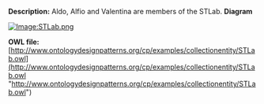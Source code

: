 __Description:__ 
 Aldo, Alfio and Valentina are members of the STLab.
 __Diagram__ 





[![Image:STLab.png](../../images/1/11/STLab.png)](../../Image/STLab.png "Image:STLab.png")





__OWL file:__ 
[http://www.ontologydesignpatterns.org/cp/examples/collectionentity/STLab.owl](http://www.ontologydesignpatterns.org/cp/examples/collectionentity/STLab.owl "http://www.ontologydesignpatterns.org/cp/examples/collectionentity/STLab.owl")